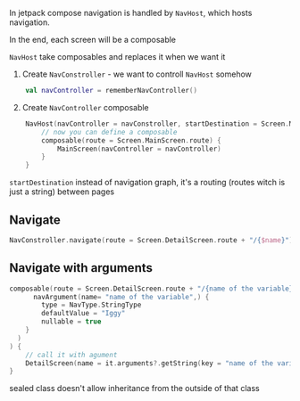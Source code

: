 In jetpack compose navigation is handled by `NavHost`, which hosts navigation.

In the end, each screen will be a composable

`NavHost` take composables and replaces it when we want it

1. Create `NavConstroller` - we want to controll `NavHost` somehow
  ```kotlin
      val navController = rememberNavController()
  ```
2. Create `NavController` composable
  ```kotlin
      NavHost(navController = navConstroller, startDestination = Screen.MainScreen.route (<- sealed class)) {
          // now you can define a composable
          composable(route = Screen.MainScreen.route) {
              MainScreen(navController = navController)
          }
      }
  ```

`startDestination` instead of navigation graph, it's a routing (routes witch is just a string) between pages


## Navigate
```kotlin
NavConstroller.navigate(route = Screen.DetailScreen.route + "/{$name}")
```
## Navigate with arguments
```kotlin
composable(route = Screen.DetailScreen.route + "/{name of the variable}", arguments = listOf(
      navArgument(name= "name of the variable",) {
        type = NavType.StringType
        defaultValue = "Iggy"
        nullable = true
    }
  )
) {
    // call it with agument
    DetailScreen(name = it.arguments?.getString(key = "name of the variable"))
}
```

sealed class doesn't allow inheritance from the outside of that class
